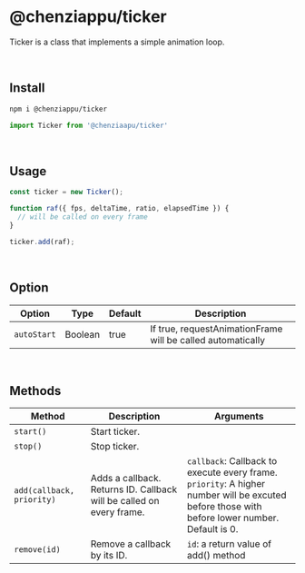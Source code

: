 # @chenziappu/ticker

Ticker is a class that implements a simple animation loop.

<br>

## Install

```sh
npm i @chenziappu/ticker
```
```js
import Ticker from '@chenziaapu/ticker'
```

<br>

## Usage

```js
const ticker = new Ticker();

function raf({ fps, deltaTime, ratio, elapsedTime }) {
  // will be called on every frame
}

ticker.add(raf);
```

<br>

## Option

|Option   |Type   |Default|Description|
|---------|-------|-------|-----------|
|`autoStart`|Boolean|true   |If true, requestAnimationFrame will be called automatically|

<br>

## Methods

|Method|Description|Arguments|
|------|-----------|---------|
|`start()`|Start ticker.||
|`stop()`|Stop ticker.||
|`add(callback, priority)`|Adds a callback. Returns ID. Callback will be called on every frame.|`callback`: Callback to execute every frame.<br>`priority`: A higher number will be excuted before those with before lower number. Default is 0.|
|`remove(id)`|Remove a callback by its ID.|`id`: a return value of add() method|

<br>